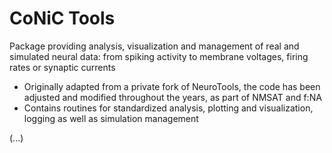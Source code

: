 # CoNiC Tools 

Package providing analysis, visualization and management of real and simulated neural data: from spiking activity to membrane voltages, firing rates or synaptic currents

- Originally adapted from a private fork of NeuroTools, the code has been adjusted and modified throughout the years, as part of NMSAT and f:NA
- Contains routines for standardized analysis, plotting and visualization, logging as well as simulation management

(...)